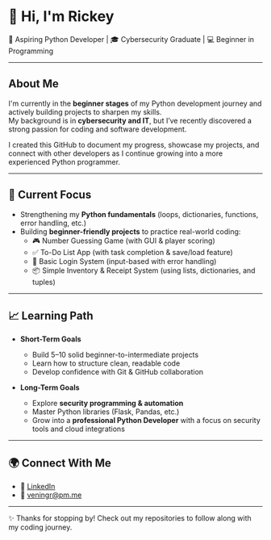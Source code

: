 # 👋 Hi, I'm Rickey

🚀 Aspiring Python Developer | 🎓 Cybersecurity Graduate | 💻 Beginner in Programming  

---

## About Me
I'm currently in the **beginner stages** of my Python development journey and actively building projects to sharpen my skills.  
My background is in **cybersecurity and IT**, but I’ve recently discovered a strong passion for coding and software development.  

I created this GitHub to document my progress, showcase my projects, and connect with other developers as I continue growing into a more experienced Python programmer.  

---

## 🐍 Current Focus
- Strengthening my **Python fundamentals** (loops, dictionaries, functions, error handling, etc.)
- Building **beginner-friendly projects** to practice real-world coding:
  - 🎮 Number Guessing Game (with GUI & player scoring)
  - ✅ To-Do List App (with task completion & save/load feature)
  - 🔐 Basic Login System (input-based with error handling)
  - 📦 Simple Inventory & Receipt System (using lists, dictionaries, and tuples)

---

## 📈 Learning Path
- **Short-Term Goals**
  - Build 5–10 solid beginner-to-intermediate projects
  - Learn how to structure clean, readable code
  - Develop confidence with Git & GitHub collaboration

- **Long-Term Goals**
  - Explore **security programming & automation**
  - Master Python libraries (Flask, Pandas, etc.)
  - Grow into a **professional Python Developer** with a focus on security tools and cloud integrations

---

## 🌍 Connect With Me
- 💼 [LinkedIn](www.linkedin.com/in/rvening) 
- 📧 veningr@pm.me 

---

✨ Thanks for stopping by! Check out my repositories to follow along with my coding journey.
